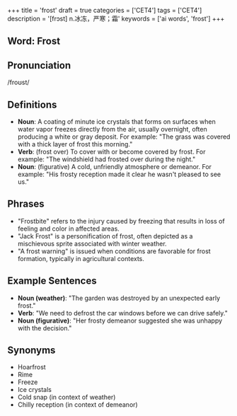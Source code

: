 +++
title = 'frost'
draft = true
categories = ['CET4']
tags = ['CET4']
description = '[frɔst] n.冰冻，严寒；霜'
keywords = ['ai words', 'frost']
+++

## Word: Frost

## Pronunciation
/froʊst/

## Definitions
- **Noun**: A coating of minute ice crystals that forms on surfaces when water vapor freezes directly from the air, usually overnight, often producing a white or gray deposit. For example: "The grass was covered with a thick layer of frost this morning."
- **Verb**: (frost over) To cover with or become covered by frost. For example: "The windshield had frosted over during the night."
- **Noun**: (figurative) A cold, unfriendly atmosphere or demeanor. For example: "His frosty reception made it clear he wasn't pleased to see us."

## Phrases
- "Frostbite" refers to the injury caused by freezing that results in loss of feeling and color in affected areas.
- "Jack Frost" is a personification of frost, often depicted as a mischievous sprite associated with winter weather.
- "A frost warning" is issued when conditions are favorable for frost formation, typically in agricultural contexts.

## Example Sentences
- **Noun (weather)**: "The garden was destroyed by an unexpected early frost."
- **Verb**: "We need to defrost the car windows before we can drive safely."
- **Noun (figurative)**: "Her frosty demeanor suggested she was unhappy with the decision."

## Synonyms
- Hoarfrost
- Rime
- Freeze
- Ice crystals
- Cold snap (in context of weather)
- Chilly reception (in context of demeanor)
